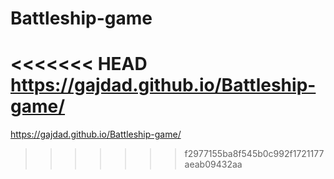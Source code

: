 # Battleship-game
<<<<<<< HEAD
https://gajdad.github.io/Battleship-game/
=======
https://gajdad.github.io/Battleship-game/
>>>>>>> f2977155ba8f545b0c992f1721177aeab09432aa
